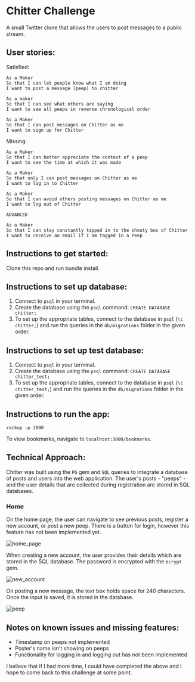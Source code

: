 Chitter Challenge
=================

A small Twitter clone that allows the users to post messages to a public stream.

User stories:
-------

Satisfied:
```
As a Maker
So that I can let people know what I am doing  
I want to post a message (peep) to chitter

As a maker
So that I can see what others are saying  
I want to see all peeps in reverse chronological order

As a Maker
So that I can post messages on Chitter as me
I want to sign up for Chitter

```
Missing:
```
As a Maker
So that I can better appreciate the context of a peep
I want to see the time at which it was made

As a Maker
So that only I can post messages on Chitter as me
I want to log in to Chitter

As a Maker
So that I can avoid others posting messages on Chitter as me
I want to log out of Chitter

ADVANCED

As a Maker
So that I can stay constantly tapped in to the shouty box of Chitter
I want to receive an email if I am tagged in a Peep
```

Instructions to get started:
-----
Clone this repo and run bundle install.

Instructions to set up database:
-----
1. Connect to `psql` in your terminal.
2. Create the database using the `psql` command: `CREATE DATABASE chitter;`
3. To set up the appropriate tables, connect to the database in `psql` (`\c chitter;`) and run the queries in the `db/migrations` folder in the given order.

Instructions to set up test database:
-----
1. Connect to `psql` in your terminal.
2. Create the database using the `psql` command: `CREATE DATABASE chitter_test;`
3. To set up the appropriate tables, connect to the database in `psql` (`\c chitter_test;`) and run the queries in the `db/migrations` folder in the given order.

Instructions to run the app:
-----
```
rackup -p 3000
```
To view bookmarks, navigate to `localhost:3000/bookmarks`.


Technical Approach:
-----

Chitter was built using the `PG` gem and `SQL` queries to integrate a database of posts and users into the web application.
The user's posts - "peeps" - and the user details that are collected during registration are stored in SQL databases.

### Home ###

On the home page, the user can navigate to see previous posts, register a new account, or post a new peep. There is a button for login, however this feature has not been implemented yet.

![home_page](/images/home.png)

When creating a new account, the user provides their details which are stored in the SQL database. The password is encrypted with the `bcrypt` gem.

![new_account](./images/new_account.png)

On posting a new message, the text box holds space for 240 characters. Once the input is saved, it is stored in the database.

![peep](./images/peep.png)

Notes on known issues and missing features:
------

* Timestamp on peeps not implemented
* Poster's name isn't showing on peeps
* Functionality for logging in and logging out has not been implemented

I believe that if I had more time, I could have completed the above and I hope to come back to this challenge at some point.
